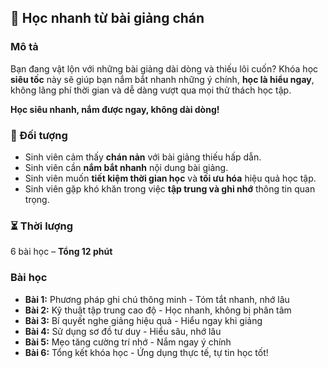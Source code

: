 ## 📌 Học nhanh từ bài giảng chán  

### Mô tả  
Bạn đang vật lộn với những bài giảng dài dòng và thiếu lôi cuốn? Khóa học **siêu tốc** này sẽ giúp bạn nắm bắt nhanh những ý chính, **học là hiểu ngay**, không lãng phí thời gian và dễ dàng vượt qua mọi thử thách học tập.  

**Học siêu nhanh, nắm được ngay, không dài dòng!**  

### 🎯 Đối tượng  
- Sinh viên cảm thấy **chán nản** với bài giảng thiếu hấp dẫn.  
- Sinh viên cần **nắm bắt nhanh** nội dung bài giảng.  
- Sinh viên muốn **tiết kiệm thời gian học** và **tối ưu hóa** hiệu quả học tập.  
- Sinh viên gặp khó khăn trong việc **tập trung và ghi nhớ** thông tin quan trọng.  

### ⏳ Thời lượng  
6 bài học – **Tổng 12 phút**  

### Bài học  
- **Bài 1:** Phương pháp ghi chú thông minh - Tóm tắt nhanh, nhớ lâu  
- **Bài 2:** Kỹ thuật tập trung cao độ - Học nhanh, không bị phân tâm  
- **Bài 3:** Bí quyết nghe giảng hiệu quả - Hiểu ngay khi giảng  
- **Bài 4:** Sử dụng sơ đồ tư duy - Hiểu sâu, nhớ lâu  
- **Bài 5:** Mẹo tăng cường trí nhớ - Nắm ngay ý chính  
- **Bài 6:** Tổng kết khóa học - Ứng dụng thực tế, tự tin học tốt!